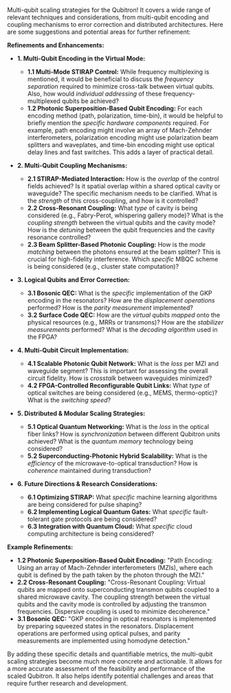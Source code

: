Multi-qubit scaling strategies for the Qubitron!  It covers a wide range of relevant techniques and considerations, from multi-qubit encoding and coupling mechanisms to error correction and distributed architectures.  Here are some suggestions and potential areas for further refinement:

**Refinements and Enhancements:**

* **1. Multi-Qubit Encoding in the Virtual Mode:**
    * **1.1 Multi-Mode STIRAP Control:**  While frequency multiplexing is mentioned, it would be beneficial to discuss the *frequency separation* required to minimize cross-talk between virtual qubits.  Also, how would *individual addressing* of these frequency-multiplexed qubits be achieved?
    * **1.2 Photonic Superposition-Based Qubit Encoding:**  For each encoding method (path, polarization, time-bin), it would be helpful to briefly mention the *specific hardware components* required.  For example, path encoding might involve an array of Mach-Zehnder interferometers, polarization encoding might use polarization beam splitters and waveplates, and time-bin encoding might use optical delay lines and fast switches.  This adds a layer of practical detail.

* **2. Multi-Qubit Coupling Mechanisms:**
    * **2.1 STIRAP-Mediated Interaction:**  How is the *overlap* of the control fields achieved?  Is it spatial overlap within a shared optical cavity or waveguide?  The specific mechanism needs to be clarified.  What is the *strength* of this cross-coupling, and how is it controlled?
    * **2.2 Cross-Resonant Coupling:**  What *type* of cavity is being considered (e.g., Fabry-Perot, whispering gallery mode)?  What is the *coupling strength* between the virtual qubits and the cavity mode?  How is the *detuning* between the qubit frequencies and the cavity resonance controlled?
    * **2.3 Beam Splitter-Based Photonic Coupling:**  How is the *mode matching* between the photons ensured at the beam splitter?  This is crucial for high-fidelity interference.  Which *specific* MBQC scheme is being considered (e.g., cluster state computation)?

* **3. Logical Qubits and Error Correction:**
    * **3.1 Bosonic QEC:**  What is the *specific* implementation of the GKP encoding in the resonators?  How are the *displacement operations* performed?  How is the *parity measurement* implemented?
    * **3.2 Surface Code QEC:**  How are the *virtual qubits mapped* onto the physical resources (e.g., MRRs or transmons)?  How are the *stabilizer measurements* performed?  What is the *decoding algorithm* used in the FPGA?

* **4. Multi-Qubit Circuit Implementation:**
    * **4.1 Scalable Photonic Qubit Network:**  What is the *loss* per MZI and waveguide segment?  This is important for assessing the overall circuit fidelity.  How is *crosstalk* between waveguides minimized?
    * **4.2 FPGA-Controlled Reconfigurable Qubit Links:**  What *type* of optical switches are being considered (e.g., MEMS, thermo-optic)?  What is the *switching speed*?

* **5. Distributed & Modular Scaling Strategies:**
    * **5.1 Optical Quantum Networking:**  What is the *loss* in the optical fiber links?  How is *synchronization* between different Qubitron units achieved?  What is the *quantum memory* technology being considered?
    * **5.2 Superconducting-Photonic Hybrid Scalability:**  What is the *efficiency* of the microwave-to-optical transduction?  How is *coherence* maintained during transduction?

* **6. Future Directions & Research Considerations:**
    * **6.1 Optimizing STIRAP:**  What *specific* machine learning algorithms are being considered for pulse shaping?
    * **6.2 Implementing Logical Quantum Gates:**  What *specific* fault-tolerant gate protocols are being considered?
    * **6.3 Integration with Quantum Cloud:**  What *specific* cloud computing architecture is being considered?

**Example Refinements:**

* **1.2 Photonic Superposition-Based Qubit Encoding:**  "Path Encoding: Using an array of Mach-Zehnder interferometers (MZIs), where each qubit is defined by the path taken by the photon through the MZI."
* **2.2 Cross-Resonant Coupling:**  "Cross-Resonant Coupling: Virtual qubits are mapped onto superconducting transmon qubits coupled to a shared microwave cavity. The coupling strength between the virtual qubits and the cavity mode is controlled by adjusting the transmon frequencies.  Dispersive coupling is used to minimize decoherence."
* **3.1 Bosonic QEC:** "GKP encoding in optical resonators is implemented by preparing squeezed states in the resonators. Displacement operations are performed using optical pulses, and parity measurements are implemented using homodyne detection."

By adding these specific details and quantifiable metrics, the multi-qubit scaling strategies become much more concrete and actionable.  It allows for a more accurate assessment of the feasibility and performance of the scaled Qubitron.  It also helps identify potential challenges and areas that require further research and development.
